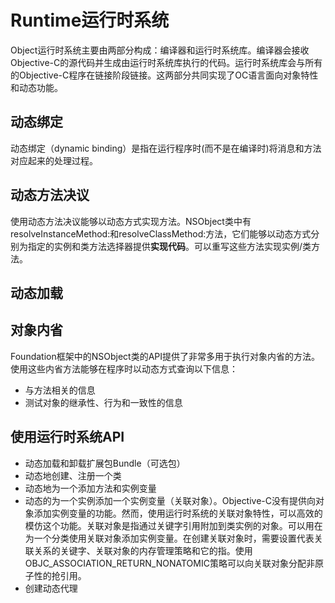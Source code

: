 # Runtime运行时系统

Object运行时系统主要由两部分构成：编译器和运行时系统库。编译器会接收Objective-C的源代码并生成由运行时系统库执行的代码。运行时系统库会与所有的Objective-C程序在链接阶段链接。这两部分共同实现了OC语言面向对象特性和动态功能。

## 动态绑定

动态绑定（dynamic binding）是指在运行程序时\(而不是在编译时\)将消息和方法对应起来的处理过程。

## 动态方法决议

使用动态方法决议能够以动态方式实现方法。NSObject类中有resolveInstanceMethod:和resolveClassMethod:方法，它们能够以动态方式分别为指定的实例和类方法选择器提供**实现代码**。可以重写这些方法实现实例/类方法。

## 动态加载

## 对象内省

Foundation框架中的NSObject类的API提供了非常多用于执行对象内省的方法。使用这些内省方法能够在程序时以动态方式查询以下信息：

* 与方法相关的信息
* 测试对象的继承性、行为和一致性的信息

## 使用运行时系统API

* 动态加载和卸载扩展包Bundle（可选包）
* 动态地创建、注册一个类
* 动态地为一个添加方法和实例变量
* 动态的为一个实例添加一个实例变量（关联对象）。Objective-C没有提供向对象添加实例变量的功能。然而，使用运行时系统的关联对象特性，可以高效的模仿这个功能。关联对象是指通过关键字引用附加到类实例的对象。可以用在为一个分类使用关联对象添加实例变量。在创建关联对象时，需要设置代表关联关系的关键字、关联对象的内存管理策略和它的指。使用OBJC\_ASSOCIATION\_RETURN\_NONATOMIC策略可以向关联对象分配非原子性的抢引用。
* 创建动态代理



